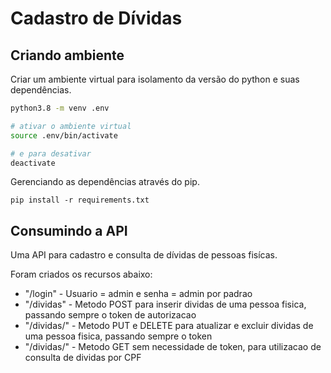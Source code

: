 # Cadastro de Dívidas 

## Criando ambiente

Criar um ambiente virtual para isolamento da versão do python e suas dependências.

```sh
python3.8 -m venv .env
```

```sh
# ativar o ambiente virtual
source .env/bin/activate

# e para desativar
deactivate
```

Gerenciando as dependências através do pip.

```
pip install -r requirements.txt
```

## Consumindo a API

Uma API para cadastro e consulta de dívidas de pessoas fisícas.

Foram criados os recursos abaixo:
- "/login" - Usuario = admin e senha = admin por padrao
- "/dividas" - Metodo POST para inserir dividas de uma pessoa fisica, passando sempre o token de autorizacao
- "/dividas/<cpf>" - Metodo PUT e DELETE para atualizar e excluir dividas de uma pessoa fisica, passando sempre o token
- "/dividas/<cpf>" - Metodo GET sem necessidade de token, para utilizacao de consulta de dividas por CPF
